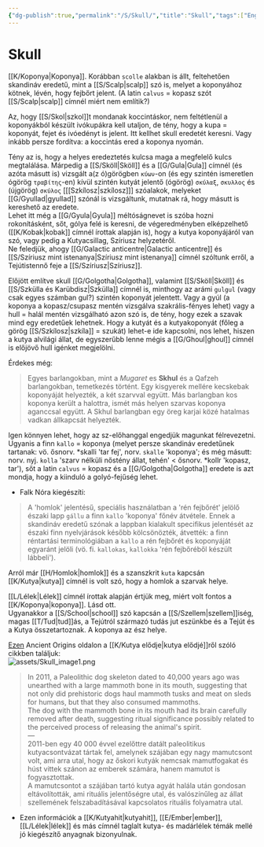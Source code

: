 ```yaml
---
{"dg-publish":true,"permalink":"/S/Skull/","title":"Skull","tags":["Englishtexttranslated"],"created":"2023-11-05T03:03","updated":"2024-04-05T19:39"}
---
```



# Skull

[[K/Koponya\|Koponya]]. Korábban `scolle` alakban is állt, feltehetően skandináv eredetű, mint a [[S/Scalp\|scalp]] szó is, melyet a koponyához kötnek, lévén, hogy fejbőrt jelent. (A latin `calvus` = kopasz szót [[S/Scalp\|scalp]] címnél miért nem említik?)  

Az, hogy [[S/Skol\|szkol]]t mondanak koccintáskor, nem feltétlenül a koponyákból készült ivókupákra kell utaljon, de tény, hogy a kupa = koponyát, fejet és ivóedényt is jelent. Itt kellhet skull eredetét keresni. Vagy inkább persze fordítva: a koccintás ered a koponya nyomán.  

Tény az is, hogy a helyes eredeztetés kulcsa maga a megfelelő kulcs megtalálása. Márpedig a [[S/Sköll\|Sköll]] és a [[G/Gula\|Gula]] címnél (és azóta másutt is) vizsgált a(z ó)görögben `κύων`-on (és egy szintén ismeretlen ógörög `τραβίτης`-en) kívül szintén kutyát jelentő (ógörög) `σκύλαξ`, `σκυλλος` és (újgörög) `σκύλος` \[[[Szkílosz\|szkílosz]]\] szóalakok, melyeket [[G/Gyullad\|gyullad]] szónál is vizsgáltunk, mutatnak rá, hogy másutt is kereshető az eredete.  
Lehet itt még a [[G/Gyula\|Gyula]] méltóságnevet is szóba hozni rokonításként, sőt, gólya felé is keresni, de végeredményben elképzelhető ([[K/Kobak\|kobak]] címnél írottak alapján is), hogy a kutya koponyájáról van szó, vagy pedig a Kutyacsillag, Szíriusz helyzetéről.  
Ne feledjük, ahogy [[G/Galactic anticentre\|Galactic anticentre]] és [[S/Szíriusz mint istenanya\|Szíriusz mint istenanya]] címnél szóltunk erről, a Tejútistennő feje a [[S/Szíriusz\|Szíriusz]].  

Előjött említve skull [[G/Golgotha\|Golgotha]], valamint [[S/Sköll\|Sköll]] és [[S/Szkülla és Karübdisz\|Szkülla]] címnél is, minthogy az arámi `gulgul` (vagy csak egyes számban gul?) szintén koponyát jelentett. Vagy a gyúl (a koponya a kopasz/csupasz mentén vizsgálva szakrális-fényes lehet) vagy a hull = halál mentén vizsgálható azon szó is, de tény, hogy ezek a szavak mind egy eredetűek lehetnek. Hogy a kutyát és a kutyakoponyát (főleg a görög [[S/Szkílosz\|szkíla]] = szukát) lehet-e ide kapcsolni, nos lehet, hiszen a kutya alvilági állat, de egyszerűbb lenne mégis a [[G/Ghoul\|ghoul]] címnél is előjövő hull igénket megjelölni.  

Érdekes még:  
> Egyes barlangokban, mint a *Mugaret* es **Skhul** és a Qafzeh barlangokban, temetkezés történt. Egy kisgyerek mellére kecskebak koponyáját helyezték, a két szarvval együtt. Más barlangban kos koponya került a halottra, ismét más helyen szarvas koponya aganccsal együtt. A Skhul barlangban egy öreg karjai közé hatalmas vadkan állkapcsát helyezték.  

  

Igen könnyen lehet, hogy az sz-előhanggal engedjük magunkat félrevezetni. Ugyanis a finn `kallo` = koponya (melyet persze skandináv eredetűnek tartanak: vö. ősnorv. \*skalli 'tar fej', norv. `skalle` 'koponya'; és még másutt: norv. nyj. `kolla` 'szarv nélküli nőstény állat, tehén' < ősnorv. \*kollr 'kopasz, tar'), sőt a latin `calvus` = kopasz és a [[G/Golgotha\|Golgotha]] eredete is azt mondja, hogy a kiinduló a golyó-fejűség lehet.  
- Falk Nóra kiegészíti:  
> A 'homlok' jelentésű, speciális használatban a 'rén fejbőrét' jelölő északi lapp `gállu` a finn `kallo` 'koponya' főnév átvétele. Ennek a skandináv eredetű szónak a lappban kialakult specifikus jelentését az északi finn nyelvjárások később kölcsönözték, átvették: a finn réntartási terminológiában a `kallo` a rén fejbőrét és koponyáját egyaránt jelöli (vö. fi. `kallokas`, `kallokka` 'rén fejbőréből készült lábbeli').  

Arról már [[H/Homlok\|homlok]] és a szanszkrit `kuta` kapcsán [[K/Kutya\|kutya]] címnél is volt szó, hogy a homlok a szarvak helye.  

[[L/Lélek\|Lélek]] címnél írottak alapján értjük meg, miért volt fontos a [[K/Koponya\|koponya]]. Lásd ott.  
Ugyanakkor a [[S/School\|school]] szó kapcsán a [[S/Szellem\|szellem]]iség, magas [[T/Tud\|tud]]ás, a Tejútról származó tudás jut eszünkbe és a Tejút és a Kutya összetartoznak. A koponya az ész helye.  

[Ezen](https://www.ancient-origins.net/history/mighty-bear-dogs-breathless-bulldogs-how-human-manipulation-has-changed-shape-canines-021341) Ancient Origins oldalon a [[K/Kutya elődje\|kutya elődjé]]ről szóló cikkben találjuk:  
![assets/Skull_image1.png](/img/user/S/assets/Skull_image1.png)  
> In 2011, a Paleolithic dog skeleton dated to 40,000 years ago was unearthed with a large mammoth bone in its mouth, suggesting that not only did prehistoric dogs haul mammoth tusks and meat on sleds for humans, but that they also consumed mammoths.  
> The dog with the mammoth bone in its mouth had its brain carefully removed after death, suggesting ritual significance possibly related to the perceived process of releasing the animal's spirit.  
> —  
> 2011-ben egy 40 000 évvel ezelőttre datált paleolitikus kutyacsontvázat tártak fel, amelynek szájában egy nagy mamutcsont volt, ami arra utal, hogy az őskori kutyák nemcsak mamutfogakat és húst vittek szánon az emberek számára, hanem mamutot is fogyasztottak.  
> A mamutcsontot a szájában tartó kutya agyát halála után gondosan eltávolították, ami rituális jelentőségre utal, és valószínűleg az állat szellemének felszabadításával kapcsolatos rituális folyamatra utal.  
- Ezen információk a [[K/Kutyahit\|kutyahit]], [[E/Ember\|ember]], [[L/Lélek\|lélek]] és más címnél taglalt kutya- és madárlélek témák mellé jó kiegészítő anyagnak bizonyulnak.  